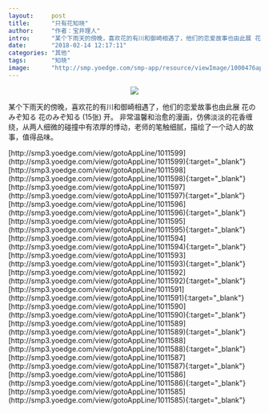 ```yaml
---
layout:     post
title:      "只有花知晓"
author:     "作者：宝井理人"
intro:      "某个下雨天的傍晚，喜欢花的有川和御崎相遇了，他们的恋爱故事也由此展 花のみぞ知る 花のみぞ知る (15张)  开。 非常温馨和治愈的漫画，仿佛淡淡的花香缠绕，从两人细微的碰撞中有浓厚的悸动，老师的笔触细腻，描绘了一个动人的故事，值得品味。"
date:       "2018-02-14 12:17:11"
categories: "其他"
tags:       "知晓"
image:      "http://smp.yoedge.com/smp-app/resource/viewImage/1000476appline.png"
---
```

<div style="text-align: center">
<p><img src="http://smp.yoedge.com/smp-app/resource/viewImage/1000476appline.png"/></p>
</div>
<p class="post-meta">
<span>某个下雨天的傍晚，喜欢花的有川和御崎相遇了，他们的恋爱故事也由此展 花のみぞ知る 花のみぞ知る (15张)  开。 非常温馨和治愈的漫画，仿佛淡淡的花香缠绕，从两人细微的碰撞中有浓厚的悸动，老师的笔触细腻，描绘了一个动人的故事，值得品味。</span>
</p>
[http://smp3.yoedge.com/view/gotoAppLine/1011599](http://smp3.yoedge.com/view/gotoAppLine/1011599){:target="_blank"}
[http://smp3.yoedge.com/view/gotoAppLine/1011598](http://smp3.yoedge.com/view/gotoAppLine/1011598){:target="_blank"}
[http://smp3.yoedge.com/view/gotoAppLine/1011597](http://smp3.yoedge.com/view/gotoAppLine/1011597){:target="_blank"}
[http://smp3.yoedge.com/view/gotoAppLine/1011596](http://smp3.yoedge.com/view/gotoAppLine/1011596){:target="_blank"}
[http://smp3.yoedge.com/view/gotoAppLine/1011595](http://smp3.yoedge.com/view/gotoAppLine/1011595){:target="_blank"}
[http://smp3.yoedge.com/view/gotoAppLine/1011594](http://smp3.yoedge.com/view/gotoAppLine/1011594){:target="_blank"}
[http://smp3.yoedge.com/view/gotoAppLine/1011593](http://smp3.yoedge.com/view/gotoAppLine/1011593){:target="_blank"}
[http://smp3.yoedge.com/view/gotoAppLine/1011592](http://smp3.yoedge.com/view/gotoAppLine/1011592){:target="_blank"}
[http://smp3.yoedge.com/view/gotoAppLine/1011591](http://smp3.yoedge.com/view/gotoAppLine/1011591){:target="_blank"}
[http://smp3.yoedge.com/view/gotoAppLine/1011590](http://smp3.yoedge.com/view/gotoAppLine/1011590){:target="_blank"}
[http://smp3.yoedge.com/view/gotoAppLine/1011589](http://smp3.yoedge.com/view/gotoAppLine/1011589){:target="_blank"}
[http://smp3.yoedge.com/view/gotoAppLine/1011588](http://smp3.yoedge.com/view/gotoAppLine/1011588){:target="_blank"}
[http://smp3.yoedge.com/view/gotoAppLine/1011587](http://smp3.yoedge.com/view/gotoAppLine/1011587){:target="_blank"}
[http://smp3.yoedge.com/view/gotoAppLine/1011586](http://smp3.yoedge.com/view/gotoAppLine/1011586){:target="_blank"}
[http://smp3.yoedge.com/view/gotoAppLine/1011585](http://smp3.yoedge.com/view/gotoAppLine/1011585){:target="_blank"}


